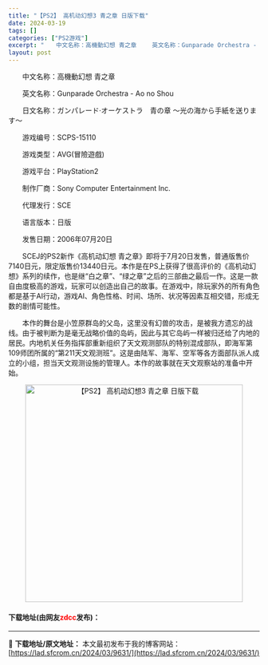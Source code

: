 ```yaml
---
title: "【PS2】 高机动幻想3 青之章 日版下载"
date: 2024-03-19
tags: []
categories: ["PS2游戏"]
excerpt: "　　中文名称：高機動幻想 青之章 　　英文名称：Gunparade Orchestra - Ao no Shou 　　日文名称：ガンパレード&middot;オーケストラ　青の章 ～光の海から手紙を送ります～ 　　游戏编号：SCPS-15110 　　游戏类型：AVG(冒險遊戲) 　　游戏平台：Play&hellip;"
layout: post
---
```


 <p>　　中文名称：高機動幻想 青之章</p> <p>　　英文名称：Gunparade Orchestra - Ao no Shou</p> <p>　　日文名称：ガンパレード&middot;オーケストラ　青の章 ～光の海から手紙を送ります～</p> <p>　　游戏编号：SCPS-15110</p> <p>　　游戏类型：AVG(冒險遊戲)</p> <p>　　游戏平台：PlayStation2</p> <p>　　制作厂商：Sony Computer Entertainment Inc.</p> <p>　　代理发行：SCE</p> <p>　　语言版本：日版</p> <p>　　发售日期：2006年07月20日</p> <p>　　SCEJ的PS2新作《高机动幻想 青之章》即将于7月20日发售，普通版售价7140日元，限定版售价13440日元。本作是在PS上获得了很高评价的《高机动幻想》系列的续作，也是继&ldquo;白之章&rdquo;、&ldquo;绿之章&rdquo;之后的三部曲之最后一作。这是一款自由度极高的游戏，玩家可以创造出自己的故事。在游戏中，除玩家外的所有角色都是基于AI行动，游戏AI、角色性格、时间、场所、状况等因素互相交错，形成无数的剧情可能性。</p> <p>　　本作的舞台是小笠原群岛的父岛，这里没有幻兽的攻击，是被我方遗忘的战线。由于被判断为是毫无战略价值的岛屿，因此与其它岛屿一样被归还给了内地的居民。内地机关任务指挥部重新组织了天文观测部队的特别混成部队，即海军第109师团所属的&ldquo;第211天文观测班&rdquo;。这是由陆军、海军、空军等各方面部队派人成立的小组，担当天文观测设施的管理人。本作的故事就在天文观察站的准备中开始。</p> <p align="center"><img align="" border="0" src="https://lad.sfcrom.cn/wp-content/uploads/2024/03/20240319_65f997ecc54ac.jpg" width="436" alt="【PS2】 高机动幻想3 青之章 日版下载" /></p> <p><h4>下载地址(由网友<font color="red">zdcc</font>发布)：</h4></p> 

---
📖 **下载地址/原文地址：** 本文最初发布于我的博客网站：[https://lad.sfcrom.cn/2024/03/9631/](https://lad.sfcrom.cn/2024/03/9631/)
